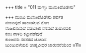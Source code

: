 +++
title = "011 ಮಞ್ಜು ಮುಸುಕಿದೊಡೇನು"

+++
ಮಂಜು ಮುಸುಕಿದೊಡೇನು ಪರ್ವತ  
ವಂಜುವುದೆ ಹಾಲಾಹಲವ ನೊಣ  
ನೆಂಜಲಿಸುವುದೆ ವಡಬಶಿಖಿ ನನೆವುದೆ ತುಷಾರದಲಿ   
ಕಂಜ ನಾಳದಿ ಕಟ್ಟುವಡೆವುದೆ  
ಕುಂಜರನು ನರಶರದ ಜೋಡಿನ  
ಜುಂಜುವಳೆಯಲಿ ಜಾಹ್ನವೀಧರ ಜಾರುವನೆಯೆಂದ      ॥11॥